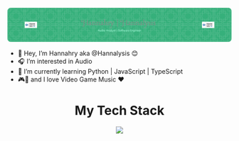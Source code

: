 ![Header](./github-header-image_main.png)

- 👋 Hey, I’m Hannahry aka @Hannalysis 😊
- 🎧 I’m interested in Audio 
- 🌱 I’m currently learning Python | JavaScript | TypeScript
- 🎮🎼 and I love Video Game Music ♥️
<!---
Hannalysis/Hannalysis is a ✨ special ✨ repository because its `README.md` (this file) appears on your GitHub profile.
You can click the Preview link to take a look at your changes.
--->

  <h1 align= "center">My Tech Stack</h1>

<p align="center">
  <a href="https://skillicons.dev">
    <img src="https://skillicons.dev/icons?i=js,python,css,html,flask,postgres,vscode,ts,tailwind,react,nextjs,express,vitest,figma&perline=7" />
  </a>
</p>
